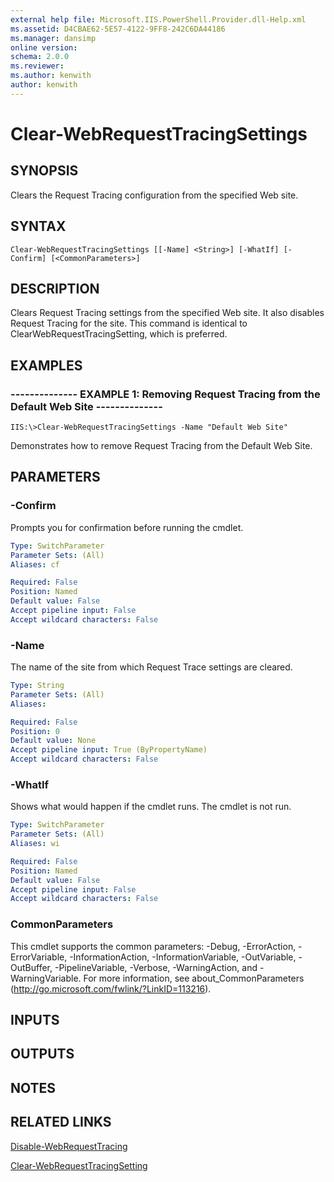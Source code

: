 ```yaml
---
external help file: Microsoft.IIS.PowerShell.Provider.dll-Help.xml
ms.assetid: D4CBAE62-5E57-4122-9FF8-242C6DA44186
ms.manager: dansimp
online version: 
schema: 2.0.0
ms.reviewer:
ms.author: kenwith
author: kenwith
---
```


# Clear-WebRequestTracingSettings

## SYNOPSIS
Clears the Request Tracing configuration from the specified Web site.

## SYNTAX

```
Clear-WebRequestTracingSettings [[-Name] <String>] [-WhatIf] [-Confirm] [<CommonParameters>]
```

## DESCRIPTION
Clears Request Tracing settings from the specified Web site.
It also disables Request Tracing for the site.
This command is identical to ClearWebRequestTracingSetting, which is preferred.

## EXAMPLES

### -------------- EXAMPLE 1: Removing Request Tracing from the Default Web Site --------------
```
IIS:\>Clear-WebRequestTracingSettings -Name "Default Web Site"
```

Demonstrates how to remove Request Tracing from the Default Web Site.

## PARAMETERS

### -Confirm
Prompts you for confirmation before running the cmdlet.

```yaml
Type: SwitchParameter
Parameter Sets: (All)
Aliases: cf

Required: False
Position: Named
Default value: False
Accept pipeline input: False
Accept wildcard characters: False
```

### -Name
The name of the site from which Request Trace settings are cleared.

```yaml
Type: String
Parameter Sets: (All)
Aliases: 

Required: False
Position: 0
Default value: None
Accept pipeline input: True (ByPropertyName)
Accept wildcard characters: False
```

### -WhatIf
Shows what would happen if the cmdlet runs.
The cmdlet is not run.

```yaml
Type: SwitchParameter
Parameter Sets: (All)
Aliases: wi

Required: False
Position: Named
Default value: False
Accept pipeline input: False
Accept wildcard characters: False
```

### CommonParameters
This cmdlet supports the common parameters: -Debug, -ErrorAction, -ErrorVariable, -InformationAction, -InformationVariable, -OutVariable, -OutBuffer, -PipelineVariable, -Verbose, -WarningAction, and -WarningVariable. For more information, see about_CommonParameters (http://go.microsoft.com/fwlink/?LinkID=113216).

## INPUTS

## OUTPUTS

## NOTES

## RELATED LINKS

[Disable-WebRequestTracing](./Disable-WebRequestTracing.md)

[Clear-WebRequestTracingSetting](./Clear-WebRequestTracingSetting.md)

